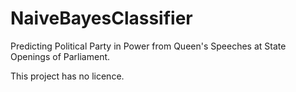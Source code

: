 # NaiveBayesClassifier
Predicting Political Party in Power from Queen's Speeches at State Openings of Parliament.

This project has no licence.
